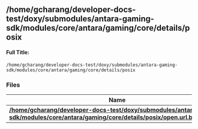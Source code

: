 

## /home/gcharang/developer-docs-test/doxy/submodules/antara-gaming-sdk/modules/core/antara/gaming/core/details/posix

#### Full Title:
```
/home/gcharang/developer-docs-test/doxy/submodules/antara-gaming-sdk/modules/core/antara/gaming/core/details/posix
```






### Files

| Name           |
| -------------- |
| **[/home/gcharang/developer-docs-test/doxy/submodules/antara-gaming-sdk/modules/core/antara/gaming/core/details/posix/open.url.browser.hpp](Files/details_2posix_2open_8url_8browser_8hpp.md#file-open.url.browser.hpp)**  |





















